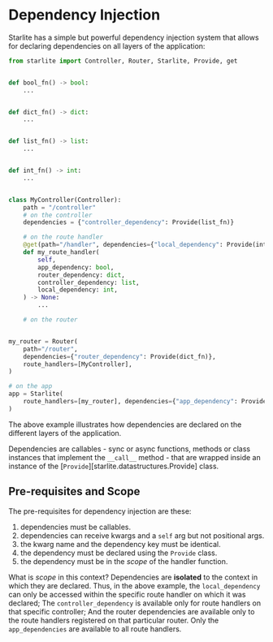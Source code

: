 # Dependency Injection

Starlite has a simple but powerful dependency injection system that allows for declaring dependencies on all layers of
the application:

```python
from starlite import Controller, Router, Starlite, Provide, get


def bool_fn() -> bool:
    ...


def dict_fn() -> dict:
    ...


def list_fn() -> list:
    ...


def int_fn() -> int:
    ...


class MyController(Controller):
    path = "/controller"
    # on the controller
    dependencies = {"controller_dependency": Provide(list_fn)}

    # on the route handler
    @get(path="/handler", dependencies={"local_dependency": Provide(int_fn)})
    def my_route_handler(
        self,
        app_dependency: bool,
        router_dependency: dict,
        controller_dependency: list,
        local_dependency: int,
    ) -> None:
        ...

    # on the router


my_router = Router(
    path="/router",
    dependencies={"router_dependency": Provide(dict_fn)},
    route_handlers=[MyController],
)

# on the app
app = Starlite(
    route_handlers=[my_router], dependencies={"app_dependency": Provide(bool_fn)}
)
```

The above example illustrates how dependencies are declared on the different layers of the application.

Dependencies are callables - sync or async functions, methods or class instances that implement the `__call__` method -
that are wrapped inside an instance of the [`Provide`][starlite.datastructures.Provide] class.

## Pre-requisites and Scope

The pre-requisites for dependency injection are these:

1. dependencies must be callables.
2. dependencies can receive kwargs and a `self` arg but not positional args.
3. the kwarg name and the dependency key must be identical.
4. the dependency must be declared using the `Provide` class.
5. the dependency must be in the _scope_ of the handler function.

What is _scope_ in this context? Dependencies are **isolated** to the context in which they are declared. Thus, in the
above example, the `local_dependency` can only be accessed within the specific route handler on which it was declared;
The `controller_dependency` is available only for route handlers on that specific controller; And the router
dependencies are available only to the route handlers registered on that particular router. Only the `app_dependencies`
are available to all route handlers.
